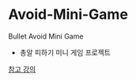 # Avoid-Mini-Game
Bullet Avoid Mini Game
* 총알 피하기 미니 게임 프로젝트

[참고 강의](https://boxwitch.tistory.com/entry/%EC%9C%A0%EB%8B%88%ED%8B%B0-%EA%B2%8C%EC%9E%84%EB%A7%8C%EB%93%A4%EA%B8%B0-%EC%B4%9D%EC%95%8C%ED%94%BC%ED%95%98%EA%B8%B01)
